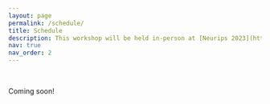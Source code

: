 ```yaml
---
layout: page
permalink: /schedule/
title: Schedule
description: This workshop will be held in-person at [Neurips 2023](https://nips.cc/) (New Orleans, USA). The session will cover a invited talks, contributed talks, posters, and a panel discussion.
nav: true
nav_order: 2
---
```


<br>

Coming soon!